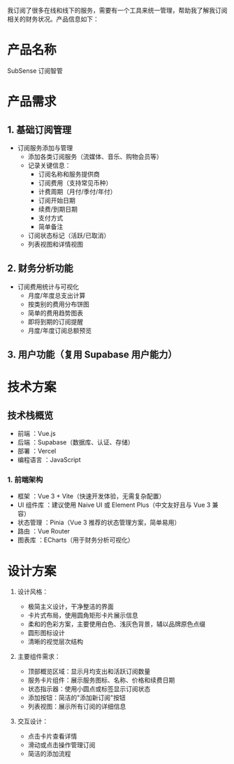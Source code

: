 我订阅了很多在线和线下的服务，需要有一个工具来统一管理，帮助我了解我订阅相关的财务状况。产品信息如下：

# 产品名称

SubSense 订阅智管

# 产品需求

## 1. 基础订阅管理
- 订阅服务添加与管理
  - 添加各类订阅服务（流媒体、音乐、购物会员等）
  - 记录关键信息：
    - 订阅名称和服务提供商
    - 订阅费用（支持常见币种）
    - 计费周期（月付/季付/年付）
    - 订阅开始日期
    - 续费/到期日期
    - 支付方式
    - 简单备注
  - 订阅状态标记（活跃/已取消）
  - 列表视图和详情视图

## 2. 财务分析功能
- 订阅费用统计与可视化
  - 月度/年度总支出计算
  - 按类别的费用分布饼图
  - 简单的费用趋势图表
  - 即将到期的订阅提醒
  - 月度/年度订阅总额预览
## 3. 用户功能（复用 Supabase 用户能力）

# 技术方案

## 技术栈概览

- 前端 ：Vue.js
- 后端 ：Supabase（数据库、认证、存储）
- 部署 ：Vercel
- 编程语言 ：JavaScript

### 1. 前端架构
- 框架 ：Vue 3 + Vite（快速开发体验，无需复杂配置）
- UI 组件库 ：建议使用 Naive UI 或 Element Plus（中文友好且与 Vue 3 兼容）
- 状态管理 ：Pinia（Vue 3 推荐的状态管理方案，简单易用）
- 路由 ：Vue Router
- 图表库 ：ECharts（用于财务分析可视化）

# 设计方案

1. 设计风格：
   - 极简主义设计，干净整洁的界面
   - 卡片式布局，使用圆角矩形卡片展示信息
   - 柔和的色彩方案，主要使用白色、浅灰色背景，辅以品牌原色点缀
   - 圆形图标设计
   - 清晰的视觉层次结构

2. 主要组件需求：
   - 顶部概览区域：显示月均支出和活跃订阅数量
   - 服务卡片组件：展示服务图标、名称、价格和续费日期
   - 状态指示器：使用小圆点或标签显示订阅状态
   - 添加按钮：简洁的"添加新订阅"按钮
   - 列表视图：展示所有订阅的详细信息

3. 交互设计：
   - 点击卡片查看详情
   - 滑动或点击操作管理订阅
   - 简洁的添加流程